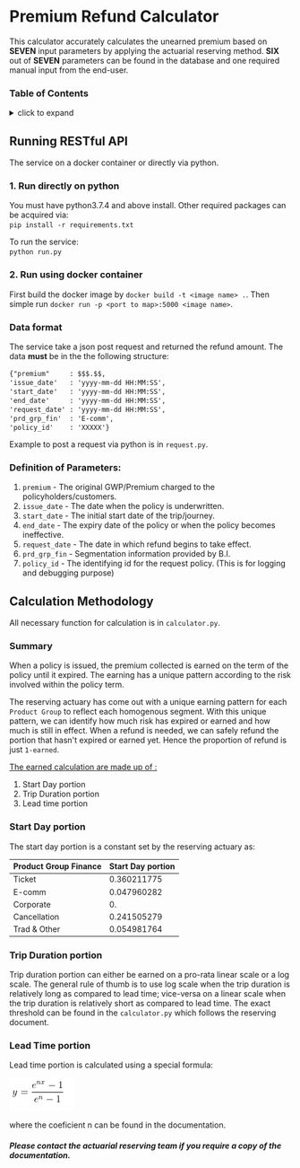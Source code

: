 # Premium Refund Calculator
This calculator accurately calculates the unearned premium based on **SEVEN** input parameters by applying the actuarial reserving method.
**SIX** out of **SEVEN** parameters can be found in the database and one required manual input from the end-user.

### Table of Contents
<details>
    <summary>click to expand</summary>
    
* [Running RESTful API](#running-restful-api)
	* [1. Run directly on python](#1-run-directly-on-python)
	* [2. Run using docker container](#2-run-using-docker-container)
	* [Data format](#data-format)
    * [Definition of Parameters](#definition-of-parameters)
* [Running Web Application](#running-Web-application)
* [Calculation Methodology](#calculation-methodology)
	* [Summary](#summary)
	* [Start Day portion](#start-day-portion)
    * [Trip Duration portion](#trip-duration-portion)
    * [Lead Time portion](#lead-time-portion)
    

</details>


## Running RESTful API
The service on a  docker container or directly via python.
### 1. Run directly on python
You must have python3.7.4 and above install. Other required packages can be acquired via:<br>
`pip install -r requirements.txt`<br>

To run the service:<br>
`python run.py`

### 2. Run using docker container
First build the docker image by `docker build -t <image name> .`. 
Then simple run `docker run -p <port to map>:5000 <image name>`.



### Data format
The service take a json post request and returned the refund amount. The data **must** be in the the following structure:<br>
```
{"premium"     : $$$.$$,
'issue_date'   : 'yyyy-mm-dd HH:MM:SS',
'start_date'   : 'yyyy-mm-dd HH:MM:SS',
'end_date'     : 'yyyy-mm-dd HH:MM:SS',
'request_date' : 'yyyy-mm-dd HH:MM:SS',
'prd_grp_fin'  : 'E-comm',
'policy_id'    : 'XXXXX'}
```

Example to post a request via python is in `request.py`.

### Definition of Parameters:
1. `premium`      - The original GWP/Premium charged to the policyholders/customers.
2. `issue_date`   - The date when the policy is underwritten.
3. `start_date`   - The initial start date of the trip/journey.
4. `end_date`     - The expiry date of the policy or when the policy becomes ineffective.
5. `request_date` - The date in which refund begins to take effect.
6. `prd_grp_fin`  - Segmentation information provided by B.I.
7. `policy_id`    - The identifying id for the request policy. (This is for logging and debugging purpose)

## Calculation Methodology
All necessary function for calculation is in `calculator.py`.<br>

### Summary
When a policy is issued, the premium collected is earned on the term of the policy until it expired.
The earning has a unique pattern according to the risk involved within the policy term.

The reserving actuary has come out with a unique earning pattern for each `Product Group` to reflect each homogenous segment.
With this unique pattern, we can identify how much risk has expired or earned and how much is still in effect.
When a refund is needed, we can safely refund the portion that hasn't expired or earned yet.
Hence the proportion of refund is just `1-earned`.

<ins>The earned calculation are made up of :</ins>

1. Start Day portion
2. Trip Duration portion
3. Lead time portion

### Start Day portion
The start day portion is a constant set by the reserving actuary as:

| Product Group Finance | Start Day portion |
| --------------------- | ----------------- |
|      Ticket           | 0.360211775       |
|      E-comm           | 0.047960282       |
|      Corporate        | 0.                |
|      Cancellation     | 0.241505279       |
|      Trad & Other     | 0.054981764       |


### Trip Duration portion
Trip duration portion can either be earned on a pro-rata linear scale or a log scale.
The general rule of thumb is to use log scale when the trip duration is relatively long as compared to lead time; vice-versa on a linear scale when the trip duration is relatively short as compared to lead time.
The exact threshold can be found in the `calculator.py` which follows the reserving document.

### Lead Time portion
Lead time portion is calculated using a special formula:

![y](y.png)

where the coeficient n can be found in the documentation.

##### *Please contact the actuarial reserving team if you require a copy of the documentation.*







